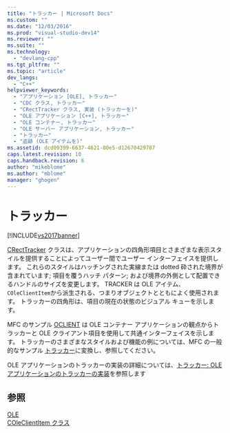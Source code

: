 ```yaml
---
title: "トラッカー | Microsoft Docs"
ms.custom: ""
ms.date: "12/03/2016"
ms.prod: "visual-studio-dev14"
ms.reviewer: ""
ms.suite: ""
ms.technology: 
  - "devlang-cpp"
ms.tgt_pltfrm: ""
ms.topic: "article"
dev_langs: 
  - "C++"
helpviewer_keywords: 
  - "アプリケーション [OLE], トラッカー"
  - "CDC クラス, トラッカー"
  - "CRectTracker クラス, 実装 (トラッカーを)"
  - "OLE アプリケーション [C++], トラッカー"
  - "OLE コンテナー, トラッカー"
  - "OLE サーバー アプリケーション, トラッカー"
  - "トラッカー"
  - "追跡 (OLE アイテムを)"
ms.assetid: dcd09399-6637-4621-80e5-d12670429787
caps.latest.revision: 10
caps.handback.revision: 6
author: "mikeblome"
ms.author: "mblome"
manager: "ghogen"
---
```

# トラッカー
[!INCLUDE[vs2017banner](../assembler/inline/includes/vs2017banner.md)]

[CRectTracker](../mfc/reference/crecttracker-class.md) クラスは、アプリケーションの四角形項目とさまざまな表示スタイルを提供することによってユーザー間でユーザー インターフェイスを提供します。  これらのスタイルはハッチングされた実線または dotted 砕された境界が含まれています; 項目を覆うハッチ パターン; および境界の外側として配置できるハンドルのサイズを変更します。  TRACKER は OLE アイテム、`COleClientItem`から派生される、つまりオブジェクトとともによく使用されます。  トラッカーの四角形は、項目の現在の状態のビジュアル キューを示します。  
  
 MFC のサンプル [OCLIENT](../top/visual-cpp-samples.md) は OLE コンテナー アプリケーションの観点からトラッカーと OLE クライアント項目を使用して共通インターフェイスを示します。  トラッカーのさまざまなスタイルおよび機能の例については、MFC の一般的なサンプル [トラッカー](../top/visual-cpp-samples.md)に変換し、参照してください。  
  
 OLE アプリケーションのトラッカーの実装の詳細については、[トラッカー: OLE アプリケーションのトラッカーの実装](../mfc/trackers-implementing-trackers-in-your-ole-application.md)を参照します  
  
## 参照  
 [OLE](../mfc/ole-in-mfc.md)   
 [COleClientItem クラス](../mfc/reference/coleclientitem-class.md)